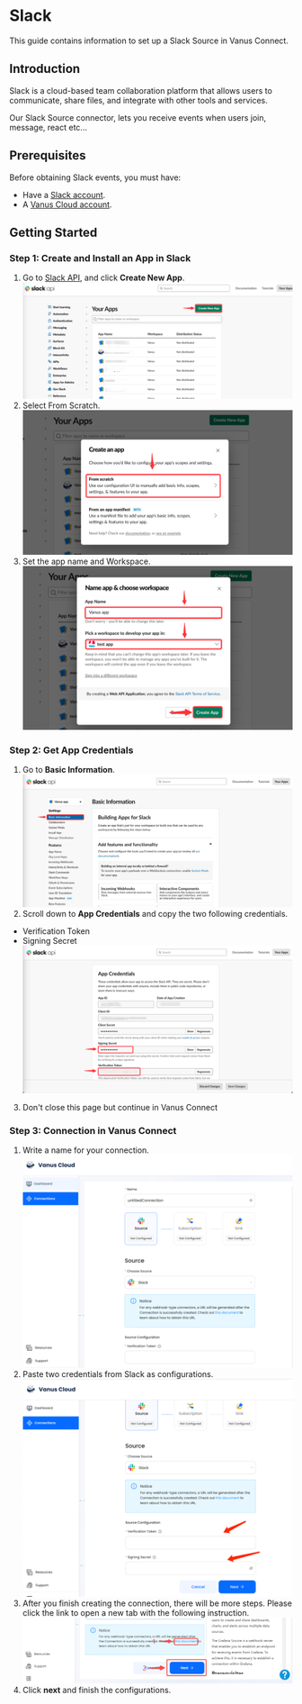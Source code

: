 # Slack

This guide contains information to set up a Slack Source in Vanus Connect.

## Introduction

Slack is a cloud-based team collaboration platform that allows users to communicate, share files, and integrate with other tools and services.

Our Slack Source connector, lets you receive events when users join, message, react etc... 

## Prerequisites

Before obtaining Slack events, you must have:
- Have a [Slack account](https://slack.com).
- A [Vanus Cloud account](https://cloud.vanus.ai).

## Getting Started

### Step 1: Create and Install an App in Slack

1. Go to [Slack API](https://api.slack.com/apps), and click **Create New App**.
   ![](images/img.png)
2. Select From Scratch.
![](images/img_1.png)
3. Set the app name and Workspace.
![](images/img_2.png)

### Step 2: Get App Credentials

1. Go to **Basic Information**.
![](images/img_3.png)
2. Scroll down to **App Credentials** and copy the two following credentials.
 - Verification Token
 - Signing Secret
![](images/img_4.png)
3. Don't close this page but continue in Vanus Connect

### Step 3: Connection in Vanus Connect

1. Write a name for your connection.
![](images/img_22.png)
2. Paste two credentials from Slack as configurations.
![](images/img_19.png)
3. After you finish creating the connection, there will be more steps. Please click the link to open a new tab with the following instruction.
![img.png](images/webhook_setup.png)
4. Click **next** and finish the configurations.